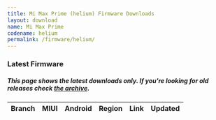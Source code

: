```yaml
---
title: Mi Max Prime (helium) Firmware Downloads
layout: download
name: Mi Max Prime
codename: helium
permalink: /firmware/helium/
---
```


### Latest Firmware
##### This page shows the latest downloads only. If you're looking for old releases check [the archive](/archive/firmware/helium/).

<div class="table-responsive-md" id="table-wrapper">
<table id="firmware" class="display dt-responsive nowrap compact table table-striped table-hover table-sm">
    <thead class="thead-dark">
        <tr>
            <th>Branch</th>
            <th>MIUI</th>
            <th>Android</th>
            <th>Region</th>
            <th>Link</th>
            <th>Updated</th>
        </tr>
    </thead>
    <script>loadFirmwareDownloads('helium', 'latest')</script>
</table>
</div>
